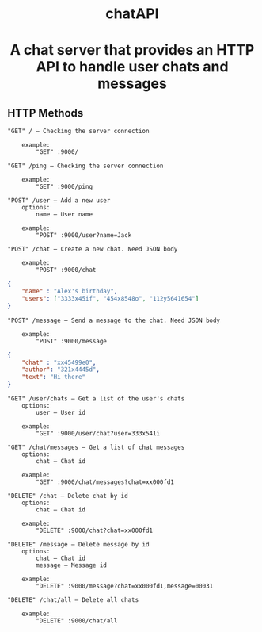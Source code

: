 <div align="center">

# chatAPI

# A chat server that provides an HTTP API to handle user chats and messages

</div>

## HTTP Methods

```
"GET" / — Checking the server connection

    example: 
        "GET" :9000/
```

```
"GET" /ping — Checking the server connection

    example: 
        "GET" :9000/ping
```

```
"POST" /user — Add a new user
    options:
        name — User name 

    example: 
        "POST" :9000/user?name=Jack
```

```
"POST" /chat — Create a new chat. Need JSON body

    example: 
        "POST" :9000/chat
```

```json
{
    "name" : "Alex's birthday",
    "users": ["3333x45if", "454x8548o", "112y5641654"]
}
```

```
"POST" /message — Send a message to the chat. Need JSON body

    example: 
        "POST" :9000/message
```

```json
{
    "chat" : "xx45499e0",
    "author": "321x4445d",
    "text": "Hi there"
}
```

```
"GET" /user/chats — Get a list of the user's chats
    options:
        user — User id

    example: 
        "GET" :9000/user/chat?user=333x541i
```

```
"GET" /chat/messages — Get a list of chat messages
    options:
        chat — Chat id

    example: 
        "GET" :9000/chat/messages?chat=xx000fd1
```

```
"DELETE" /chat — Delete chat by id
    options:
        chat — Chat id

    example: 
        "DELETE" :9000/chat?chat=xx000fd1
```

```
"DELETE" /message — Delete message by id
    options:
        chat — Chat id
        message — Message id

    example: 
        "DELETE" :9000/message?chat=xx000fd1,message=00031
```

```
"DELETE" /chat/all — Delete all chats

    example: 
        "DELETE" :9000/chat/all
```
